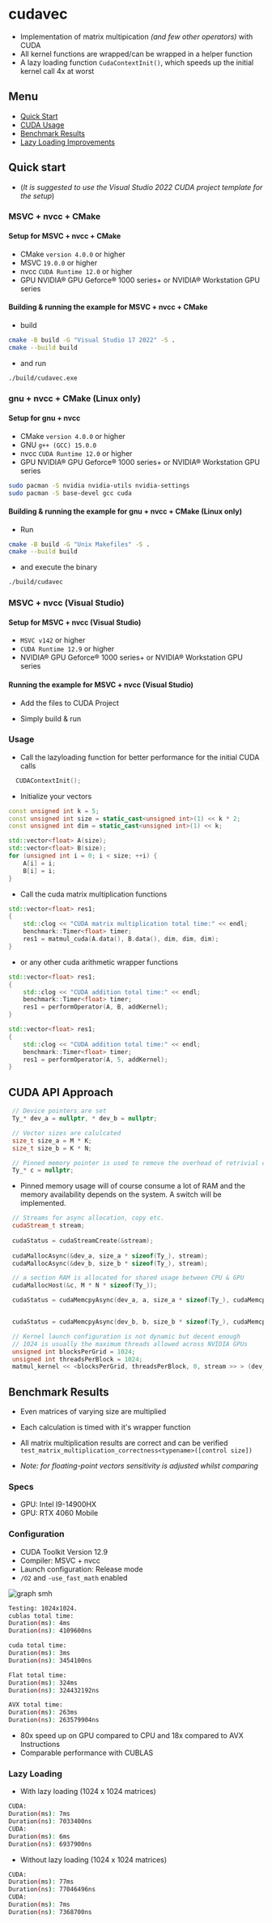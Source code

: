 # cudavec

- Implementation of matrix multipication _(and few other operators)_ with CUDA
- All kernel functions are wrapped/can be wrapped in a helper function
- A lazy loading function `CudaContextInit()`, which speeds up the initial kernel call 4x at worst

## Menu

- [Quick Start](#quick-start)
- [CUDA Usage](#cuda-api-approach)
- [Benchmark Results](#benchmark-results)
- [Lazy Loading Improvements](#lazy-loading)

## Quick start

- (_It is suggested to use the Visual Studio 2022 CUDA project template for the setup_)

### MSVC + nvcc + CMake

#### Setup for MSVC + nvcc + CMake

- CMake ```version 4.0.0``` or higher
- MSVC ```19.0.0``` or higher
- nvcc ```CUDA Runtime 12.0``` or higher
- GPU NVIDIA® GPU Geforce® 1000 series+ or NVIDIA® Workstation GPU series

#### Building & running the example for MSVC + nvcc + CMake

- build

```bash
cmake -B build -G "Visual Studio 17 2022" -S .
cmake --build build
```

- and run

```bash
./build/cudavec.exe
```

### gnu + nvcc + CMake (Linux only)

#### Setup for gnu + nvcc

- CMake ```version 4.0.0``` or higher
- GNU ```g++ (GCC) 15.0.0```
- nvcc ```CUDA Runtime 12.0``` or higher
- GPU NVIDIA® GPU Geforce® 1000 series+ or NVIDIA® Workstation GPU series

```bash
sudo pacman -S nvidia nvidia-utils nvidia-settings
sudo pacman -S base-devel gcc cuda
```

#### Building & running the example for gnu + nvcc + CMake (Linux only)

- Run

```bash
cmake -B build -G "Unix Makefiles" -S .
cmake --build build
```

- and execute the binary

```bash
./build/cudavec
```

### MSVC + nvcc (Visual Studio)

#### Setup for MSVC + nvcc (Visual Studio)

- ```MSVC v142``` or higher
- ```CUDA Runtime 12.9``` or higher
- NVIDIA® GPU Geforce® 1000 series+ or NVIDIA® Workstation GPU series

#### Running the example for MSVC + nvcc (Visual Studio)

- Add the files to CUDA Project

- Simply build & run

### Usage

- Call the lazyloading function for better performance for the initial CUDA calls

```cpp
  CUDAContextInit();
```

- Initialize your vectors

```cpp
const unsigned int k = 5;
const unsigned int size = static_cast<unsigned int>(1) << k * 2;
const unsigned int dim = static_cast<unsigned int>(1) << k;

std::vector<float> A(size);
std::vector<float> B(size);
for (unsigned int i = 0; i < size; ++i) {
    A[i] = i;
    B[i] = i;
}
```

- Call the cuda matrix multiplication functions

```cpp
std::vector<float> res1;
{
    std::clog << "CUDA matrix multiplication total time:" << endl;
    benchmark::Timer<float> timer;
    res1 = matmul_cuda(A.data(), B.data(), dim, dim, dim);
}
```

- or any other cuda arithmetic wrapper functions

```cpp
std::vector<float> res1;
{
    std::clog << "CUDA addition total time:" << endl;
    benchmark::Timer<float> timer;
    res1 = performOperator(A, B, addKernel);
}
```

```cpp
std::vector<float> res1;
{
    std::clog << "CUDA addition total time:" << endl;
    benchmark::Timer<float> timer;
    res1 = performOperator(A, 5, addKernel);
}
```

## CUDA API Approach

```cpp
 // Device pointers are set
 Ty_* dev_a = nullptr, * dev_b = nullptr;

 // Vector sizes are calulcated
 size_t size_a = M * K;
 size_t size_b = K * N;

 // Pinned memory pointer is used to remove the overhead of retrivial of kernel return
 Ty_* c = nullptr;
```

- Pinned memory usage will of course consume a lot of RAM and the memory availability depends on the system. A switch will be implemented.

```cpp
 // Streams for async allocation, copy etc.
 cudaStream_t stream;
 
 cudaStatus = cudaStreamCreate(&stream);
 
 cudaMallocAsync(&dev_a, size_a * sizeof(Ty_), stream);
 cudaMallocAsync(&dev_b, size_b * sizeof(Ty_), stream);

 // a section RAM is allocated for shared usage between CPU & GPU
 cudaMallocHost(&c, M * N * sizeof(Ty_));

 cudaStatus = cudaMemcpyAsync(dev_a, a, size_a * sizeof(Ty_), cudaMemcpyHostToDevice, stream);


 cudaStatus = cudaMemcpyAsync(dev_b, b, size_b * sizeof(Ty_), cudaMemcpyHostToDevice, stream);
```

```cpp
 // Kernel launch configuration is not dynamic but decent enough 
 // 1024 is usually the maximum threads allowed across NVIDIA GPUs
 unsigned int blocksPerGrid = 1024;
 unsigned int threadsPerBlock = 1024;
 matmul_kernel << <blocksPerGrid, threadsPerBlock, 0, stream >> > (dev_a, dev_b, c, M, N, K);
```

## Benchmark Results

- Even matrices of varying size are multiplied
- Each calculation is timed with it's wrapper function
- All matrix multiplication results are correct and can be verified
 ```test_matrix_multiplication_correctness<typename>([control size])```

- _Note: for floating-point vectors sensitivity is adjusted whilst comparing_

### Specs

- GPU: Intel I9-14900HX
- GPU: RTX 4060 Mobile

### Configuration

- CUDA Toolkit Version 12.9
- Compiler: MSVC + nvcc
- Launch configuration: Release mode
- ```/O2``` and ```-use_fast_math``` enabled

![graph smh](benchgraph.png "Title")

```bash
Testing: 1024x1024.
cublas total time:
Duration(ms): 4ms
Duration(ns): 4109600ns

cuda total time:
Duration(ms): 3ms
Duration(ns): 3454100ns

Flat total time:
Duration(ms): 324ms
Duration(ns): 324432192ns

AVX total time:
Duration(ms): 263ms
Duration(ns): 263579904ns
```

- 80x speed up on GPU compared to CPU and 18x compared to AVX Instructions
- Comparable performance with CUBLAS

### Lazy Loading

- With lazy loading (1024 x 1024 matrices)

```bash
CUDA:
Duration(ms): 7ms
Duration(ns): 7033400ns
CUDA:
Duration(ms): 6ms
Duration(ns): 6937900ns
```

- Without lazy loading (1024 x 1024 matrices)

```bash
CUDA:
Duration(ms): 77ms
Duration(ns): 77046496ns
CUDA:
Duration(ms): 7ms
Duration(ns): 7368700ns
```
